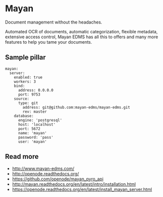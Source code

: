 # Mayan

Document management without the headaches.

Automated OCR of documents, automatic categorization, flexible metadata, extensive access control, Mayan EDMS has all this to offers and many more features to help you tame your documents.

## Sample pillar

    mayan:
      server:
        enabled: true
        workers: 3
        bind:
          address: 0.0.0.0
          port: 9753
        source:
          type: git
            address: git@github.com:mayan-edms/mayan-edms.git
            rev: master
        database:
          engine: 'postgresql'
          host: 'localhost'
          port: 5672
          name: 'mayan'
          password: 'pass'
          user: 'mayan'

## Read more

* http://www.mayan-edms.com/
* http://openode.readthedocs.org/
* https://github.com/openode/mayan_pyro_api
* http://mayan.readthedocs.org/en/latest/intro/installation.html
* https://openode.readthedocs.org/en/latest/install_mayan_server.html